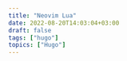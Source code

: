 ```yaml
---
title: "Neovim Lua"
date: 2022-08-20T14:03:04+03:00
draft: false
tags: ["hugo"]
topics: ["Hugo"]
---
```

